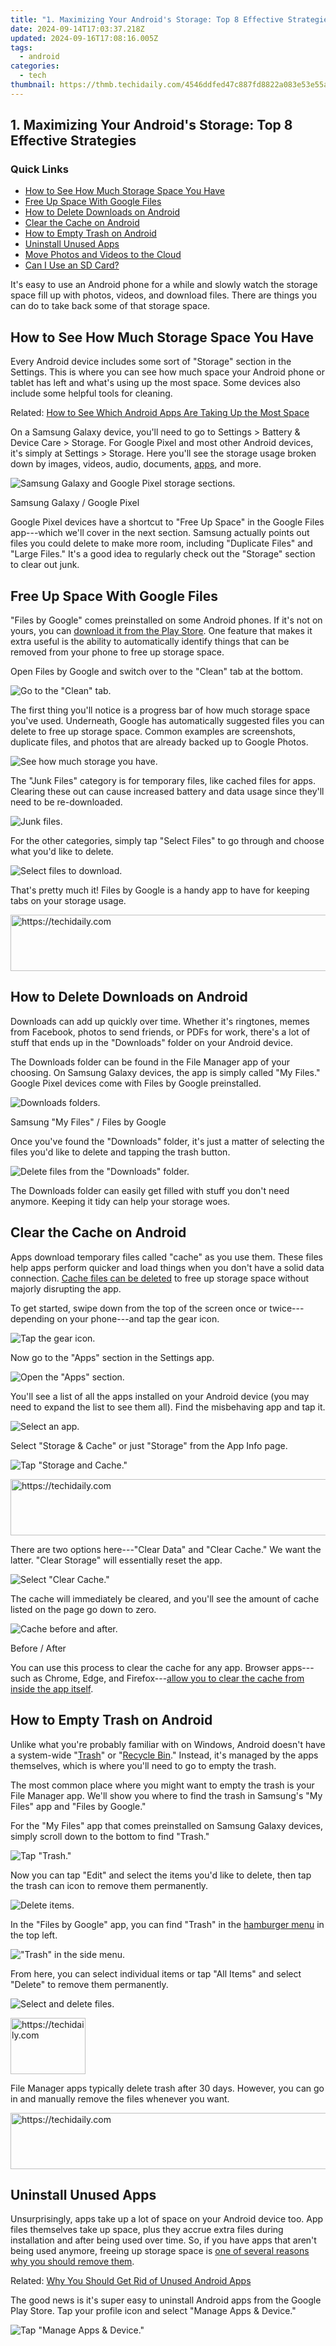 ```yaml
---
title: "1. Maximizing Your Android's Storage: Top 8 Effective Strategies"
date: 2024-09-14T17:03:37.218Z
updated: 2024-09-16T17:08:16.005Z
tags:
  - android
categories:
  - tech
thumbnail: https://thmb.techidaily.com/4546ddfed47c887fd8822a083e53e55a360fbac19fd97cadc5d42f68a2d04c9c.png
---
```


## 1. Maximizing Your Android's Storage: Top 8 Effective Strategies

### Quick Links

* [How to See How Much Storage Space You Have](https://sound-issues.techidaily.com/quick-troubleshooting-tips-for-an-unresponsive-astro-a20-mic/)
* [Free Up Space With Google Files](https://fox-access.techidaily.com/new-explore-the-leading-microphones-in-podcasting-for-2024/)
* [How to Delete Downloads on Android](https://youtube-blog.techidaily.com/n-2024-gratis-design-elements-for-youtube-channel/)
* [Clear the Cache on Android](https://screen-mirror.techidaily.com/how-to-screen-mirroring-xiaomi-14-to-pc-drfone-by-drfone-android/)
* [How to Empty Trash on Android](https://win-dash.techidaily.com/overcoming-window-related-glitches-with-the-intel-hd-graphics-620-drivers-a-complete-guide/)
* [Uninstall Unused Apps](https://screen-video-capture.techidaily.com/new-top-10-no-cost-gaming-recording-apps-for-gamers/)
* [Move Photos and Videos to the Cloud](https://twitter-videos.techidaily.com/updated-2024-approved-cutting-through-platform-barriers-sharing-tweets-videos-to-snapchat/)
* [Can I Use an SD Card?](https://some-techniques.techidaily.com/updated-fine-tuning-focus-a-compreeher-guide-for-videoleap-users/)

 It's easy to use an Android phone for a while and slowly watch the storage space fill up with photos, videos, and download files. There are things you can do to take back some of that storage space.

##  How to See How Much Storage Space You Have

 Every Android device includes some sort of "Storage" section in the Settings. This is where you can see how much space your Android phone or tablet has left and what's using up the most space. Some devices also include some helpful tools for cleaning.

Related: [How to See Which Android Apps Are Taking Up the Most Space](https://facebook-videos.techidaily.com/mastering-aspects-for-impactful-facebook-posts-and-videos/) 

 On a Samsung Galaxy device, you'll need to go to Settings > Battery & Device Care > Storage. For Google Pixel and most other Android devices, it's simply at Settings > Storage. Here you'll see the storage usage broken down by images, videos, audio, documents, [apps](https://facebook-videos.techidaily.com/mastering-aspects-for-impactful-facebook-posts-and-videos/), and more.

![Samsung Galaxy and Google Pixel storage sections.](https://static1.howtogeekimages.com/wordpress/wp-content/uploads/2018/01/Screenshot_20230119-170459.png) 

Samsung Galaxy / Google Pixel

 Google Pixel devices have a shortcut to "Free Up Space" in the Google Files app---which we'll cover in the next section. Samsung actually points out files you could delete to make more room, including "Duplicate Files" and "Large Files." It's a good idea to regularly check out the "Storage" section to clear out junk.

##  Free Up Space With Google Files

 "Files by Google" comes preinstalled on some Android phones. If it's not on yours, you can [download it from the Play Store](https://www.anrdoezrs.net/links/3607085/type/dlg/sid/UUhtgUeUpU222684/https://play.google.com/store/apps/details?id=com.google.android.apps.nbu.files&hl=en%5FUS&gl=US). One feature that makes it extra useful is the ability to automatically identify things that can be removed from your phone to free up storage space.

 Open Files by Google and switch over to the "Clean" tab at the bottom.

![Go to the "Clean" tab.](https://static1.howtogeekimages.com/wordpress/wp-content/uploads/2018/01/2023-01-19_14-02-33.png) 

 The first thing you'll notice is a progress bar of how much storage space you've used. Underneath, Google has automatically suggested files you can delete to free up storage space. Common examples are screenshots, duplicate files, and photos that are already backed up to Google Photos.

![See how much storage you have.](https://static1.howtogeekimages.com/wordpress/wp-content/uploads/2018/01/2023-01-19_14-04-45.png) 

 The "Junk Files" category is for temporary files, like cached files for apps. Clearing these out can cause increased battery and data usage since they'll need to be re-downloaded.

![Junk files.](https://static1.howtogeekimages.com/wordpress/wp-content/uploads/2018/01/2023-01-19_14-04-36.png) 

 For the other categories, simply tap "Select Files" to go through and choose what you'd like to delete.

![Select files to download.](https://static1.howtogeekimages.com/wordpress/wp-content/uploads/2018/01/2023-01-19_14-13-04.png) 

 That's pretty much it! Files by Google is a handy app to have for keeping tabs on your storage usage.

<!-- affiliate ads begin -->
<a href="https://ephamedtechinc.pxf.io/c/5597632/2136626/26400" target="_top" id="2136626">
  <img src="//a.impactradius-go.com/display-ad/26400-2136626" border="0" alt="https://techidaily.com" width="728" height="90"/>
</a>
<img height="0" width="0" src="https://ephamedtechinc.pxf.io/i/5597632/2136626/26400" style="position:absolute;visibility:hidden;" border="0" />
<!-- affiliate ads end -->

##  How to Delete Downloads on Android

 Downloads can add up quickly over time. Whether it's ringtones, memes from Facebook, photos to send friends, or PDFs for work, there's a lot of stuff that ends up in the "Downloads" folder on your Android device.

 The Downloads folder can be found in the File Manager app of your choosing. On Samsung Galaxy devices, the app is simply called "My Files." Google Pixel devices come with Files by Google preinstalled.

![Downloads folders.](https://static1.howtogeekimages.com/wordpress/wp-content/uploads/2018/01/Screenshot_20230119-142146_My-Files.jpg) 

Samsung "My Files" / Files by Google

 Once you've found the "Downloads" folder, it's just a matter of selecting the files you'd like to delete and tapping the trash button.

![Delete files from the "Downloads" folder.](https://static1.howtogeekimages.com/wordpress/wp-content/uploads/2018/01/2023-01-19_14-25-16.jpg) 

 The Downloads folder can easily get filled with stuff you don't need anymore. Keeping it tidy can help your storage woes.

##  Clear the Cache on Android

 Apps download temporary files called "cache" as you use them. These files help apps perform quicker and load things when you don't have a solid data connection. [Cache files can be deleted](https://on-screen-recording.techidaily.com/updated-2024-approved-apeak-recorder-reviewed-speed-quality-and-ease-of-use-scored/) to free up storage space without majorly disrupting the app.

 To get started, swipe down from the top of the screen once or twice---depending on your phone---and tap the gear icon.

![Tap the gear icon.](https://static1.howtogeekimages.com/wordpress/wp-content/uploads/2017/06/2022-01-31_16-24-08.png?trim=1,1&amp;bg-color=000&amp;pad=1,1) 

 Now go to the "Apps" section in the Settings app.

![Open the &quot;Apps&quot; section.](https://static1.howtogeekimages.com/wordpress/wp-content/uploads/2017/06/2022-01-31_16-24-54.png?trim=1,1&amp;bg-color=000&amp;pad=1,1) 

 You'll see a list of all the apps installed on your Android device (you may need to expand the list to see them all). Find the misbehaving app and tap it.

![Select an app.](https://static1.howtogeekimages.com/wordpress/wp-content/uploads/2017/06/2022-01-31_16-25-32.png?trim=1,1&amp;bg-color=000&amp;pad=1,1) 

 Select "Storage & Cache" or just "Storage" from the App Info page.

![Tap "Storage and Cache."](https://static1.howtogeekimages.com/wordpress/wp-content/uploads/2022/07/2022-07-25_13-44-12.jpg) 

<!-- affiliate ads begin -->
<a href="https://appsumo.8odi.net/c/5597632/2130871/7443" target="_top" id="2130871">
  <img src="//a.impactradius-go.com/display-ad/7443-2130871" border="0" alt="https://techidaily.com" width="728" height="90"/>
</a>
<img height="0" width="0" src="https://appsumo.8odi.net/i/5597632/2130871/7443" style="position:absolute;visibility:hidden;" border="0" />
<!-- affiliate ads end -->

 There are two options here---"Clear Data" and "Clear Cache." We want the latter. "Clear Storage" will essentially reset the app.

![Select "Clear Cache."](https://static1.howtogeekimages.com/wordpress/wp-content/uploads/2022/07/2022-07-25_13-49-05.jpg) 

 The cache will immediately be cleared, and you'll see the amount of cache listed on the page go down to zero.

![Cache before and after.](https://static1.howtogeekimages.com/wordpress/wp-content/uploads/2022/07/2022-07-25_13-49-24.jpg) 

Before / After

 You can use this process to clear the cache for any app. Browser apps---such as Chrome, Edge, and Firefox---[allow you to clear the cache from inside the app itself](https://windows11.techidaily.com/accelerate-taskbar-interaction-with-bings-ai/).

##  How to Empty Trash on Android

 Unlike what you're probably familiar with on Windows, Android doesn't have a system-wide "[Trash](https://instagram-videos.techidaily.com/perfect-selfies-tips-for-instagram-story-magnification/)" or "[Recycle Bin](https://some-guidance.techidaily.com/new-the-complete-powerdirector-2024-users-handbook/)." Instead, it's managed by the apps themselves, which is where you'll need to go to empty the trash.

 The most common place where you might want to empty the trash is your File Manager app. We'll show you where to find the trash in Samsung's "My Files" app and "Files by Google."

 For the "My Files" app that comes preinstalled on Samsung Galaxy devices, simply scroll down to the bottom to find "Trash."

![Tap "Trash."](https://static1.howtogeekimages.com/wordpress/wp-content/uploads/2018/01/2023-01-19_15-35-51.jpg) 

 Now you can tap "Edit" and select the items you'd like to delete, then tap the trash can icon to remove them permanently.

![Delete items.](https://static1.howtogeekimages.com/wordpress/wp-content/uploads/2018/01/2023-01-19_15-36-51.jpg) 

 In the "Files by Google" app, you can find "Trash" in the [hamburger menu](https://review-topics.techidaily.com/recover-your-contacts-after-oppo-reno-8t-has-been-deleted-by-fonelab-android-recover-contacts/) in the top left.

!["Trash" in the side menu.](https://static1.howtogeekimages.com/wordpress/wp-content/uploads/2018/01/2023-01-19_15-43-17.jpg) 

 From here, you can select individual items or tap "All Items" and select "Delete" to remove them permanently.

![Select and delete files.](https://static1.howtogeekimages.com/wordpress/wp-content/uploads/2018/01/2023-01-19_15-45-24.jpg) 

<!-- affiliate ads begin -->
<a href="https://25home.pxf.io/c/5597632/2123467/16836" target="_top" id="2123467">
  <img src="//a.impactradius-go.com/display-ad/16836-2123467" border="0" alt="https://techidaily.com" width="120" height="90"/>
</a>
<img height="0" width="0" src="https://25home.pxf.io/i/5597632/2123467/16836" style="position:absolute;visibility:hidden;" border="0" />
<!-- affiliate ads end -->

 File Manager apps typically delete trash after 30 days. However, you can go in and manually remove the files whenever you want.

<!-- affiliate ads begin -->
<a href="https://unicoeye.pxf.io/c/5597632/2134241/18498" target="_top" id="2134241">
  <img src="//a.impactradius-go.com/display-ad/18498-2134241" border="0" alt="https://techidaily.com" width="728" height="90"/>
</a>
<img height="0" width="0" src="https://unicoeye.pxf.io/i/5597632/2134241/18498" style="position:absolute;visibility:hidden;" border="0" />
<!-- affiliate ads end -->

##  Uninstall Unused Apps

 Unsurprisingly, apps take up a lot of space on your Android device too. App files themselves take up space, plus they accrue extra files during installation and after being used over time. So, if you have apps that aren't being used anymore, freeing up storage space is [one of several reasons why you should remove them](https://youtube-blog.techidaily.com/ed-in-2024-ultimate-gear-for-youtube-content-makers/).

Related: [Why You Should Get Rid of Unused Android Apps](https://youtube-blog.techidaily.com/ed-in-2024-ultimate-gear-for-youtube-content-makers/) 

 The good news is it's super easy to uninstall Android apps from the Google Play Store. Tap your profile icon and select "Manage Apps & Device."

![Tap "Manage Apps & Device."](https://static1.howtogeekimages.com/wordpress/wp-content/uploads/2018/01/2023-01-19_16-33-41.jpg) 

<!-- affiliate ads begin -->
<span id="1444782">
					<video width="1024" height="576" style="cursor:pointer"
           poster="//a.impactradius-go.com/display-clicktoplayimage/1444782.png"
           onclick="if(!this.playClicked){this.play();this.setAttribute('controls',true);this.playClicked=true;}">
	   <source src="//a.impactradius-go.com/display-ad/14559-1444782">
	   <img src="//a.impactradius-go.com/display-clicktoplayimage/1444782.png" style="border: none; height: 100%; width: 100%; object-fit: contain">
	</video>
	<div style="width:640px;text-align:center"><a href="javascript:window.open(decodeURIComponent('https%3A%2F%2Fpropmoneyinc.pxf.io%2Fc%2F5597632%2F1444782%2F14559'), '_blank');void(0);">Click here</a></div>
</span>
<img height="0" width="0" src="https://imp.pxf.io/i/5597632/1444782/14559" style="position:absolute;visibility:hidden;" border="0" />
<!-- affiliate ads end -->

 Switch to the "Manage" tab and check the box next to any app you'd like to uninstall, then tap the trash icon in the top right.

![Delete the apps you aren't using anymore.](https://static1.howtogeekimages.com/wordpress/wp-content/uploads/2018/01/2023-01-19_16-35-05.jpg) 

 Even if you're not in need of extra storage space, it's a good idea to get rid of apps you aren't using anymore.

##  Move Photos and Videos to the Cloud

 If you're to the point where you feel like there's nothing left to delete to make more room on your device, it may be time to embrace the cloud. Keeping photos and videos in apps such as Google Photos, Dropbox, or OneDrive can save a lot of space.

Related: [10 Google Photos Features You Should Use](https://extra-approaches.techidaily.com/in-2024-no-cost-humor-in-your-arsenal-ultimate-meme-guide/) 

 We like Google Photos, and it might be the company's best app. It's [chock full of useful features](https://extra-approaches.techidaily.com/in-2024-no-cost-humor-in-your-arsenal-ultimate-meme-guide/), and the auto-backup functionality works really well. You can [choose an upload quality that works for you](https://youtube-video-recordings.techidaily.com/in-2024-demystifying-youtube-shorts-template-design-principles/) and your storage plan. The bad news is you may need to [manage storage space in Google Photos too.](https://facebook-video-content.techidaily.com/mastering-wirecast-for-facebook-live-broadcasts-for-2024/) 

 Using a cloud storage app does come with some added concerns, though. First of all, you'll probably need to [pay for a storage plan at some point](https://android-location-track.techidaily.com/two-ways-to-track-my-boyfriends-nokia-g42-5g-without-him-knowing-drfone-by-drfone-virtual-android/). Perhaps more importantly, your media will be in the hands of a third party, and that comes with privacy and reliability concerns.

##  Can I Use an SD Card?

 If you're lucky, you may have an option to expand your Android device's storage without moving to the cloud. Some Android devices still include SD card slots. It's become an uncommon feature among the majority of devices, but SD card slots are not yet extinct.

Related: [How to Install and Move Android Apps to the SD Card](https://facebook-record-videos.techidaily.com/new-2024-approved-epic-battle-royale-thumbnails-done-fast/) 

[Micro SD cards](https://facebook-video-content.techidaily.com/2024-approved-what-lurks-behind-the-curtain-of-missing-video-suggestions/) are very affordable these days. You can snag a [128GB micro SD card](https://amazon.com/dp/B09B1G89YQ?tag=htg-v2-4m10c3o-20&ascsubtag=UUhtgUeUpU222684&asc%5Frefurl=https%3A%2F%2Fwww.howtogeek.com%2F112356%2Ffree-up-space-on-android%2F&asc%5Fcampaign=Short-Term) for less than $20 and probably double the amount of storage space you have. Once you have the SD card, you can move files and [even apps](https://facebook-record-videos.techidaily.com/new-2024-approved-epic-battle-royale-thumbnails-done-fast/) to it to get more internal storage space.

---

 At the end of the day, these tricks will only go so far---so, for your [next Android phone](https://twitter-videos.techidaily.com/hot-takes-highlight-twitters-trending-topics-for-2024/), make sure you have enough storage for all your photos, videos, and files. But in a pinch, these tricks should help you get a little more space to fit the stuff that matters.

<ins class="adsbygoogle"
     style="display:block"
     data-ad-format="autorelaxed"
     data-ad-client="ca-pub-7571918770474297"
     data-ad-slot="1223367746"></ins>

<ins class="adsbygoogle"
     style="display:block"
     data-ad-client="ca-pub-7571918770474297"
     data-ad-slot="8358498916"
     data-ad-format="auto"
     data-full-width-responsive="true"></ins>

<span class="atpl-alsoreadstyle">Also read:</span>
<div><ul>
<li><a href="https://extra-hints.techidaily.com/new-crafting-chuckles-in-cyberspace-diy-memes-of-the-metaverse/"><u>[New] Crafting Chuckles in Cyberspace DIY Memes of the Metaverse</u></a></li>
<li><a href="https://facebook-videos.techidaily.com/updated-2024-approved-the-ultimate-selection-top-6-lite-video-downloaders-from-facebook/"><u>[Updated] 2024 Approved The Ultimate Selection Top 6 Lite Video Downloaders From Facebook</u></a></li>
<li><a href="https://extra-approaches.techidaily.com/2024-approved-introduce-audible-elements-seamlessly-to-premiere-pro/"><u>2024 Approved Introduce Audible Elements Seamlessly to Premiere Pro</u></a></li>
<li><a href="https://some-approaches.techidaily.com/2024-approved-taking-photos-and-posting-youtubes-complete-guidebook/"><u>2024 Approved Taking Photos and Posting YouTube's Complete Guidebook</u></a></li>
<li><a href="https://hardware-tips.techidaily.com/apex-level-ps5-storage-expansion-choosing-high-speed-nvme-drives-to-elevate-playtime/"><u>Apex Level PS5 Storage Expansion: Choosing High-Speed NVMe Drives to Elevate Playtime</u></a></li>
<li><a href="https://hardware-tips.techidaily.com/1723175704568-building-your-pc-faster-try-corsairs-new-single-turn-installation-screw-and-save-precious-seconds/"><u>Building Your PC Faster? Try Corsair’s New Single-Turn Installation Screw and Save Precious Seconds</u></a></li>
<li><a href="https://hardware-tips.techidaily.com/comprehensive-anycubic-kobra-3-assessment-exploring-its-multi-hued-printing-capabilities/"><u>Comprehensive Anycubic Kobra 3 Assessment: Exploring Its Multi-Hued Printing Capabilities</u></a></li>
<li><a href="https://some-guidance.techidaily.com/in-2024-unleash-your-creative-spirit-from-images-to-videos-using-pixiz/"><u>In 2024, Unleash Your Creative Spirit From Images to Videos Using Pixiz</u></a></li>
<li><a href="https://hardware-tips.techidaily.com/navigating-modern-electronics-with-toms-hardware-wisdom/"><u>Navigating Modern Electronics with Tom's Hardware Wisdom</u></a></li>
<li><a href="https://hardware-tips.techidaily.com/silence-mastery-introducing-customizable-computing-chassis-and-luminescent-ventilators-for-bright-computer-enclosures/"><u>Silence Mastery: Introducing Customizable Computing Chassis & Luminescent Ventilators for Bright Computer Enclosures</u></a></li>
<li><a href="https://some-approaches.techidaily.com/unlocking-vsco-photo-editing-tips-and-tricks-for-2024/"><u>Unlocking VSCO Photo Editing Tips & Tricks for 2024</u></a></li>
</ul></div>

